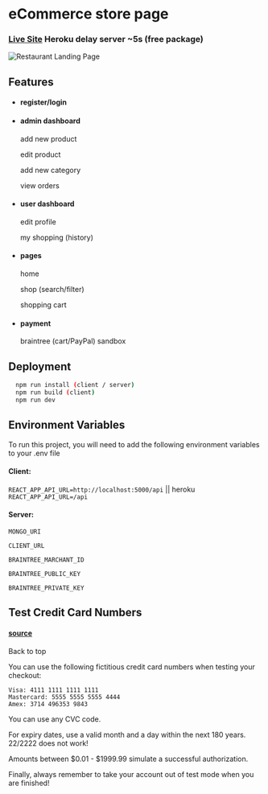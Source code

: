 # eCommerce store page
### [Live Site](https://ecommercy-shop.herokuapp.com/) Heroku delay server ~5s (free package)

![Restaurant Landing Page](https://i.ibb.co/vcZ3mvm/rwd2.png)


## Features

- #### register/login
- #### admin dashboard 

    add new product

    edit product

    add new category

    view orders

- #### user dashboard

    edit profile

    my shopping (history) 

- #### pages

    home

    shop (search/filter)

    shopping cart

- #### payment

    braintree (cart/PayPal) sandbox


## Deployment

```bash
  npm run install (client / server)
  npm run build (client)
  npm run dev
```

## Environment Variables

To run this project, you will need to add the following environment variables to your .env file

#### Client:

`REACT_APP_API_URL=http://localhost:5000/api`  || heroku `REACT_APP_API_URL=/api`

#### Server:

`MONGO_URI`

`CLIENT_URL`

`BRAINTREE_MARCHANT_ID`

`BRAINTREE_PUBLIC_KEY`

`BRAINTREE_PRIVATE_KEY`

## Test Credit Card Numbers

#### [source](https://support.checkfront.com/hc/en-us/articles/115004847353-Payment-Providers-Braintree-Direct)

Back to top

You can use the following fictitious credit card numbers when testing your checkout:

    Visa: 4111 1111 1111 1111
    Mastercard: 5555 5555 5555 4444
    Amex: 3714 496353 9843

You can use any CVC code.

For expiry dates, use a valid month and a day within the next 180 years. 22/2222 does not work!

Amounts between $0.01 - $1999.99 simulate a successful authorization.

Finally, always remember to take your account out of test mode when you are finished!



